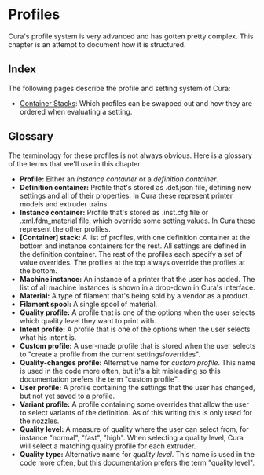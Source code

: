 Profiles
====
Cura's profile system is very advanced and has gotten pretty complex. This chapter is an attempt to document how it is structured.

Index
----
The following pages describe the profile and setting system of Cura:
* [Container Stacks](container_stacks.md): Which profiles can be swapped out and how they are ordered when evaluating a setting.

Glossary
----
The terminology for these profiles is not always obvious. Here is a glossary of the terms that we'll use in this chapter.
* **Profile:** Either an *instance container* or a *definition container*.
* **Definition container:** Profile that's stored as .def.json file, defining new settings and all of their properties. In Cura these represent printer models and extruder trains.
* **Instance container:** Profile that's stored as .inst.cfg file or .xml.fdm_material file, which override some setting values. In Cura these represent the other profiles.
* **[Container] stack:** A list of profiles, with one definition container at the bottom and instance containers for the rest. All settings are defined in the definition container. The rest of the profiles each specify a set of value overrides. The profiles at the top always override the profiles at the bottom.
* **Machine instance:** An instance of a printer that the user has added. The list of all machine instances is shown in a drop-down in Cura's interface.
* **Material:** A type of filament that's being sold by a vendor as a product.
* **Filament spool:** A single spool of material.
* **Quality profile:** A profile that is one of the options when the user selects which quality level they want to print with.
* **Intent profile:** A profile that is one of the options when the user selects what his intent is.
* **Custom profile:** A user-made profile that is stored when the user selects to "create a profile from the current settings/overrides".
* **Quality-changes profile:** Alternative name for *custom profile*. This name is used in the code more often, but it's a bit misleading so this documentation prefers the term "custom profile".
* **User profile:** A profile containing the settings that the user has changed, but not yet saved to a profile.
* **Variant profile:** A profile containing some overrides that allow the user to select variants of the definition. As of this writing this is only used for the nozzles.
* **Quality level:** A measure of quality where the user can select from, for instance "normal", "fast", "high". When selecting a quality level, Cura will select a matching quality profile for each extruder.
* **Quality type:** Alternative name for *quality level*. This name is used in the code more often, but this documentation prefers the term "quality level".